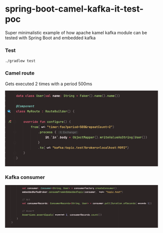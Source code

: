 # spring-boot-camel-kafka-it-test-poc
Super minimalistic example of how apache kamel kafka module can 
be tested with Spring Boot and embedded kafka

### Test
```
./gradlew test
```

### Camel route
Gets executed 2 times with a period 500ms

![alt text](img/route.png)


### Kafka consumer
![alt text](img/test.png)
